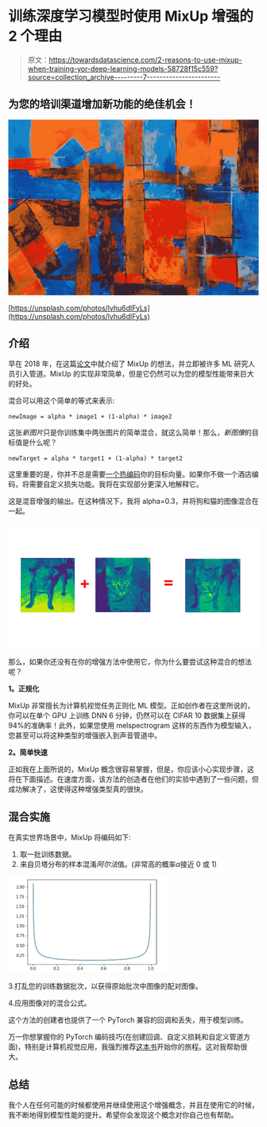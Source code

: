 # 训练深度学习模型时使用 MixUp 增强的 2 个理由

> 原文：<https://towardsdatascience.com/2-reasons-to-use-mixup-when-training-yor-deep-learning-models-58728f15c559?source=collection_archive---------7----------------------->

## 为您的培训渠道增加新功能的绝佳机会！

![](img/bf04be1457cc4ab8ca92d5a52650f869.png)

[https://unsplash.com/photos/lvhu6dlFyLs](https://unsplash.com/photos/lvhu6dlFyLs)

## 介绍

早在 2018 年，在这篇[论文](https://arxiv.org/abs/1710.09412)中就介绍了 MixUp 的想法，并立即被许多 ML 研究人员引入管道。MixUp 的实现非常简单，但是它仍然可以为您的模型性能带来巨大的好处。

混合可以用这个简单的等式来表示:

```
newImage = alpha * image1 + (1-alpha) * image2
```

这张*新图片*只是你训练集中两张图片的简单混合，就这么简单！那么，*新图像*的目标值是什么呢？

```
newTarget = alpha * target1 + (1-alpha) * target2
```

这里重要的是，你并不总是需要[一个热编码](https://hackernoon.com/what-is-one-hot-encoding-why-and-when-do-you-have-to-use-it-e3c6186d008f)你的目标向量。如果你不做一个酒店编码，将需要自定义损失功能。我将在实现部分更深入地解释它。

这是混音增强的输出。在这种情况下，我将 alpha=0.3，并将狗和猫的图像混合在一起。

![](img/75a4888cf6ebadcb6db93aaf42e0c231.png)

那么，如果你还没有在你的增强方法中使用它，你为什么要尝试这种混合的想法呢？

**1。正规化**

MixUp 非常擅长为计算机视觉任务正则化 ML 模型。正如创作者在这里所说的，你可以在单个 GPU 上训练 DNN 6 分钟，仍然可以在 CIFAR 10 数据集上获得 94%的准确率！此外，如果您使用 melspectrogram 这样的东西作为模型输入，您甚至可以将这种类型的增强嵌入到声音管道中。

**2。简单快速**

正如我在上面所说的，MixUp 概念很容易掌握，但是，你应该小心实现步骤，这将在下面描述。在速度方面，该方法的创造者在他们的实验中遇到了一些问题，但成功解决了，这使得这种增强类型真的很快。

## 混合实施

在真实世界场景中，MixUp 将编码如下:

1.  取一批训练数据。
2.  来自贝塔分布的样本混淆*阿尔法*值。(非常高的概率*α*接近 0 或 1)

![](img/274770035a116326052f101d7ec933d8.png)

3.打乱您的训练数据批次，以获得原始批次中图像的配对图像。

4.应用图像对的混合公式。

这个方法的创建者也提供了一个 PyTorch 兼容的回调和丢失，用于模型训练。

万一你想掌握你的 PyTorch 编码技巧(在创建回调、自定义损耗和自定义管道方面)，特别是计算机视觉应用，我强烈推荐[这本书](https://amzn.to/31BVAqc)开始你的旅程。这对我帮助很大。

## **总结**

我个人在任何可能的时候都使用并继续使用这个增强概念，并且在使用它的时候，我不断地得到模型性能的提升。希望你会发现这个概念对你自己也有帮助。